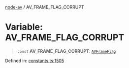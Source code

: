 [node-av](../globals.md) / AV\_FRAME\_FLAG\_CORRUPT

# Variable: AV\_FRAME\_FLAG\_CORRUPT

> `const` **AV\_FRAME\_FLAG\_CORRUPT**: [`AVFrameFlag`](../type-aliases/AVFrameFlag.md)

Defined in: [constants.ts:1505](https://github.com/seydx/av/blob/f8631fc881b394300b1479f511d55cf1c370a87f/src/constants/constants.ts#L1505)

